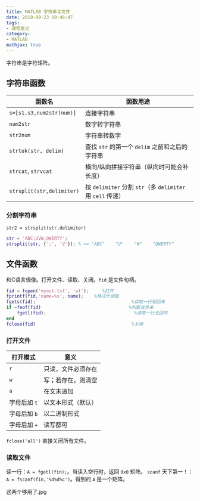 ```yaml
---
title: MATLAB 字符串与文件
date: 2019-09-23 19:46:47
tags:
- 课程笔记
category:
- MATLAB
mathjax: true
---
```


字符串是字符矩阵。

## 字符串函数

函数名|函数用途
-|-
`s=[s1,s3,num2str(num)]`|连接字符串
`num2str`|数字转字符串
`str2num`|字符串转数字
`strtok(str, delim)`|查找 `str` 的第一个 `delim` 之前和之后的字符串
`strcat`, `strvcat`|横向/纵向拼接字符串（纵向时可能会补长度）
`strsplit(str,delimiter)`|按 `delimiter` 分割 `str`（多 `delimiter` 用 `cell` 传递）

### 分割字符串

`str2 = strsplit(str,delimiter)`

```matlab
str = 'ABC;UVW;QWERTY';
strsplit(str, {';', 'V'}); % == "ABC"    "U"    "W"    "QWERTY"
```

## 文件函数

和C语言很像。打开文件、读取、关闭。`fid` 是文件句柄。

```matlab
fid = fopen('myout.txt', 'wt');     %打开
fprintf(fid,'name=%s', name);    %格式化读取
fgets(fid);                                    %读取一行和回车
if ~feof(fid)                                 %判断文件末
    fgetl(fid);                                 %读取一行无回车
end
fclose(fid)                                    %关闭
```

### 打开文件

打开模式|意义
-|-
`r`|只读，文件必须存在
`w`|写；若存在，则清空
`a`|在文末追加
字母后加 `t`|以文本形式（默认）
字母后加 `b`|以二进制形式
字母后加 `+`|读写都可

`fclose('all')` 直接关闭所有文件。

### 读取文件

读一行：`A = fgetl(fin);`。当读入空行时，返回 `0x0` 矩阵。
`scanf` 天下第一！：`A = fscanf(fin,'%d%d%c')`。得到的 `A` 是一个矩阵。

这两个够用了.jpg
